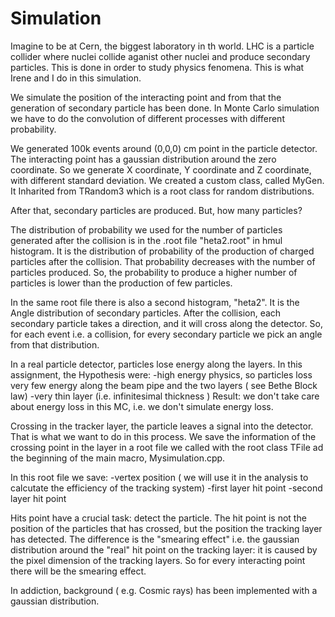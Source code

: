 # Simulation

Imagine to be at Cern, the biggest laboratory in th world. LHC is a particle collider where nuclei collide aganist other nuclei and produce secondary particles. This is done in order to study physics fenomena. This is what Irene and I do in this simulation.

We simulate the position of the interacting point and from that the generation of secondary particle has been done. In Monte Carlo simulation we have to do the convolution of different processes with different probability.

We generated 100k events around (0,0,0) cm point in the particle detector. The interacting point has a gaussian distribution around the zero coordinate. So we generate X coordinate, Y coordinate and Z coordinate, with different standard deviation. We created a custom class, called MyGen. It Inharited from TRandom3 which is a root class for random distributions.

After that, secondary particles are produced. But, how many particles?

The distribution of probability we used for the number of particles generated after the collision is in the .root file "heta2.root" in hmul histogram. It is the distribution of probability of the production of charged particles after the collision. That probability decreases with the number of particles produced. So, the probability to produce a higher number of particles is lower than the production of few particles.

In the same root file there is also a second histogram, "heta2". It is the Angle distribution of secondary particles. After the collision, each secondary particle takes a direction, and it will cross along the detector. So, for each event i.e. a collision, for every secondary particle we pick an angle from that distribution.

In a real particle detector, particles lose energy along the layers. In this assignment, the Hypothesis were: -high energy physics, so particles loss very few energy along the beam pipe and the two layers ( see Bethe Block law) -very thin layer (i.e. infinitesimal thickness ) Result: we don't take care about energy loss in this MC, i.e. we don't simulate energy loss.

Crossing in the tracker layer, the particle leaves a signal into the detector. That is what we want to do in this process. We save the information of the crossing point in the layer in a root file we called with the root class TFile ad the beginning of the main macro, Mysimulation.cpp.

In this root file we save: -vertex position ( we will use it in the analysis to calcutate the efficiency of the tracking system) -first layer hit point -second layer hit point

Hits point have a crucial task: detect the particle. The hit point is not the position of the particles that has crossed, but the position the tracking layer has detected. The difference is the "smearing effect" i.e. the gaussian distribution around the "real" hit point on the tracking layer: it is caused by the pixel dimension of the tracking layers. So for every interacting point there will be the smearing effect.

In addiction, background ( e.g. Cosmic rays) has been implemented with a gaussian distribution.

